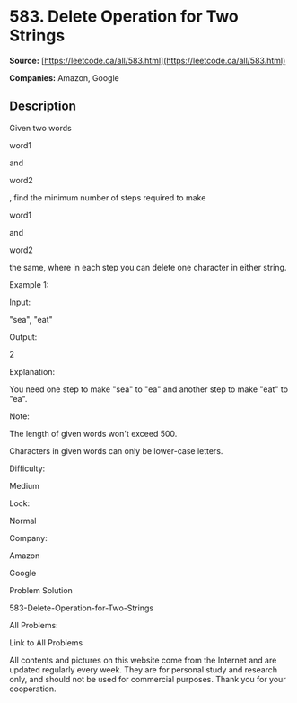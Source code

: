 # 583. Delete Operation for Two Strings

**Source:** [https://leetcode.ca/all/583.html](https://leetcode.ca/all/583.html)

**Companies:** Amazon, Google

## Description

Given two words

word1

and

word2

, find the minimum number of steps required to
        make

word1

and

word2

the same, where in each step you can delete one character
        in either string.

Example 1:

Input:

"sea", "eat"

Output:

2

Explanation:

You need one step to make "sea" to "ea" and another step to make "eat" to "ea".

Note:

The length of given words won't exceed 500.

Characters in given words can only be lower-case letters.

Difficulty:

Medium

Lock:

Normal

Company:

Amazon

Google

Problem Solution

583-Delete-Operation-for-Two-Strings

All Problems:

Link to All Problems

All contents and pictures on this website come from the Internet and are updated regularly every week. They are for personal study and research only, and should not be used for commercial purposes. Thank you for your cooperation.

